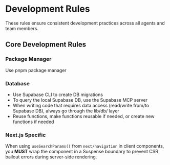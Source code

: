 # Development Rules

These rules ensure consistent development practices across all agents and team
members.

## Core Development Rules

### Package Manager

Use pnpm package manager

### Database

- Use Supabase CLI to create DB migrations
- To query the local Supabase DB, use the Supabase MCP server
- When writing code that requires data access (read/write from/to Supabase DB),
  always go through the lib/db/ layer
- Reuse functions, make functions reusable if needed, or create new functions if
  needed

### Next.js Specific

When using `useSearchParams()` from `next/navigation` in client components, you
**MUST** wrap the component in a Suspense boundary to prevent CSR bailout errors
during server-side rendering.
